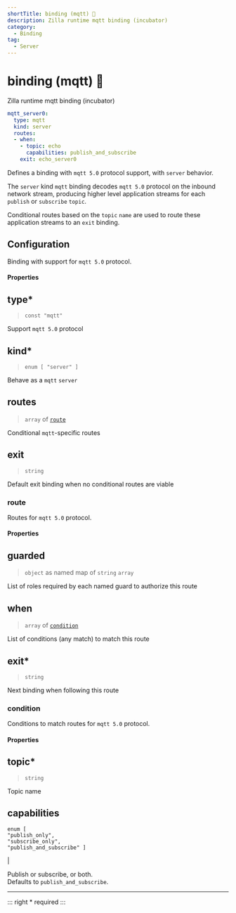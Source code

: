 ```yaml
---
shortTitle: binding (mqtt) 🚧
description: Zilla runtime mqtt binding (incubator)
category:
  - Binding
tag:
  - Server
---
```


# binding (mqtt) 🚧

Zilla runtime mqtt binding (incubator)

```yaml {2}
mqtt_server0:
  type: mqtt
  kind: server
  routes:
  - when:
    - topic: echo
      capabilities: publish_and_subscribe
    exit: echo_server0
```

Defines a binding with `mqtt 5.0` protocol support, with `server` behavior.

The `server` kind `mqtt` binding decodes `mqtt 5.0` protocol on the inbound network stream, producing higher level application streams for each `publish` or `subscribe` `topic`.

Conditional routes based on the `topic` `name` are used to route these application streams to an `exit` binding.

## Configuration

Binding with support for `mqtt 5.0` protocol.

#### Properties

## type\*

> `const "mqtt"`

 Support `mqtt 5.0` protocol

## kind\*

> `enum [ "server" ]`

 Behave as a `mqtt` `server`

## routes

> `array` of [`route`](binding-mqtt.md#route)

 Conditional `mqtt`-specific routes

## exit

> `string`

 Default exit binding when no conditional routes are viable

### route

Routes for `mqtt 5.0` protocol.

#### Properties

## guarded

> `object` as named map of `string` `array`

 List of roles required by each named guard to authorize this route

## when

> `array` of [`condition`](binding-mqtt.md#condition)

 List of conditions (any match) to match this route

## exit\*

> `string`

 Next binding when following this route

### condition

Conditions to match routes for `mqtt 5.0` protocol.

#### Properties

## topic\*

> `string`

 Topic name

## capabilities

 <p><code>enum [</code> <br>  <code>"publish_only",</code> <br>  <code>"subscribe_only",</code> <br>  <code>"publish_and_subscribe" ]</code></p> | <p>Publish or subscribe, or both.<br>Defaults to <code>publish_and_subscribe</code>.</p>

---

::: right
\* required
:::
